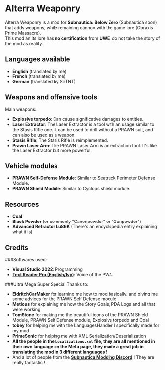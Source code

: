 # Alterra Weaponry
Alterra Weaponry is a mod for **Subnautica: Below Zero** (Subnautica soon) that adds weapons, while remaining cannon with the game lore (Obraxis Prime Massacre).  
This mod an its lore has **no certification** from **UWE**, do not take the story of the mod as reality.  

## Languages available
- **English** (translated by me)
- **French** (translated by me)
- **German** (translated by SirTNT)

## Weapons and offensive tools
Main weapons:
- **Explosive torpedo**: Can cause significative damages to entities.
- **Laser Extractor**: The Laser Extractor is a tool with an usage similar to the Stasis Rifle one. It can be used to drill without a PRAWN suit, and can also be used as a weapon.
- **Stasis Rifle**: The Stasis Rifle is reimplemented.
- **Prawn Laser Arm**: The PRAWN Laser Arm is an extraction tool. It's like the Laser Extractor but more powerful.

## Vehicle modules
- **PRAWN Self-Defense Module**: Similar to Seatruck Perimeter Defense Module.  
- **PRAWN Shield Module**: Similar to Cyclops shield module.  

## Resources
- **Coal**
- **Black Powder** (or commonly "Canonpowder" or "Gunpowder")
- **Advanced Refractor Lu86K** (There's an encyclopedia entry explaining what it is)

## Credits
###Softwares used:  
- **Visual Studio 2022**: Programming  
- **[Text Reader Pro (English/Ivy)](https://textreader.pro/)**: Voice of the PWA.  

###Ultra Mega Super Special Thanks to:
- **EldritchCarMaker** for learning me how to mod basically, and giving me some advices for the PRAWN Self Defense module
- **Metious** for explaining me how the Story Goals, PDA Logs and all that were working
- **TomStone** for making me the beautiful icons of the PRAWN Shield Module, PRAWN Self Defense module, Explosive torpedo and Coal
- **tobey** for helping me with the LanguagesHandler I specifically made for my mod
- **PrimeSonic** for helping me with XML Serialization/Deserialization
- **All the people in the `Localizations.xml` file, they are all mentioned in their own language on the Meta page, they made a great job in translating the mod in 3 different languages !**
- And a lot of people from the **[Subnautica Modding Discord](https://discord.gg/7M7cJWXMRe)** ! They are really fantastic !
